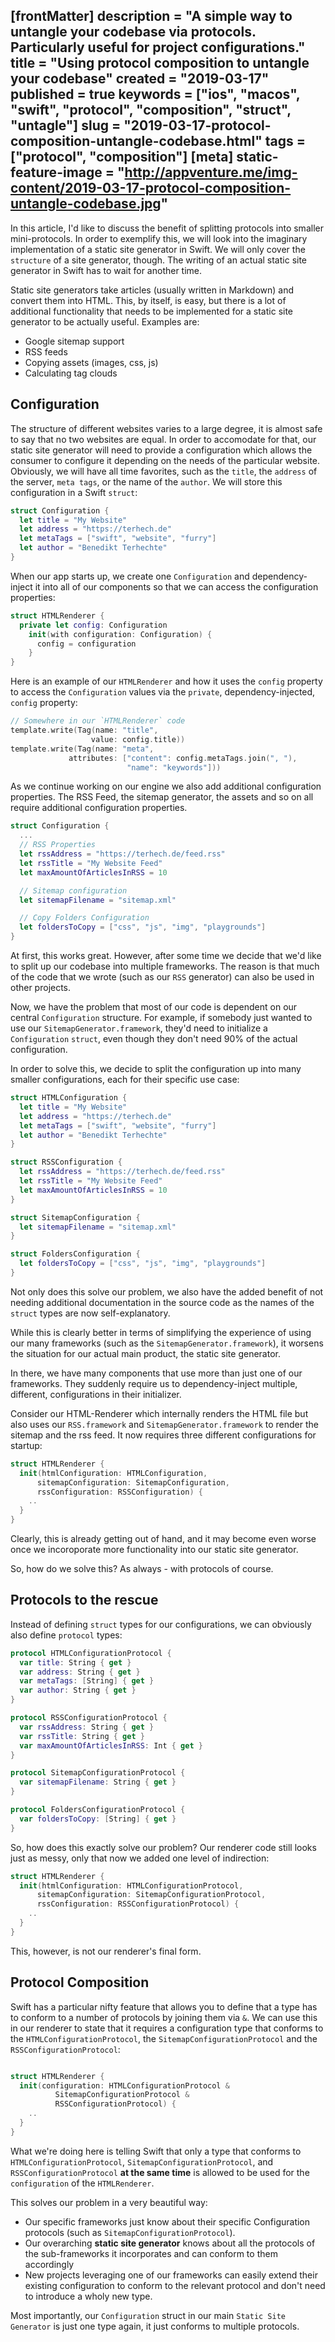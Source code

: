 [frontMatter]
description = "A simple way to untangle your codebase via protocols. Particularly useful for project configurations."
title = "Using protocol composition to untangle your codebase"
created = "2019-03-17"
published = true
keywords = ["ios", "macos", "swift", "protocol", "composition", "struct", "untagle"]
slug = "2019-03-17-protocol-composition-untangle-codebase.html"
tags = ["protocol", "composition"]
[meta]
static-feature-image = "http://appventure.me/img-content/2019-03-17-protocol-composition-untangle-codebase.jpg"
---

In this article, I\'d like to discuss the benefit of splitting protocols
into smaller mini-protocols. In order to exemplify this, we will look
into the imaginary implementation of a static site generator in Swift.
We will only cover the `structure` of a site generator, though. The
writing of an actual static site generator in Swift has to wait for
another time.

Static site generators take articles (usually written in Markdown) and
convert them into HTML. This, by itself, is easy, but there is a lot of
additional functionality that needs to be implemented for a static site
generator to be actually useful. Examples are:

-   Google sitemap support
-   RSS feeds
-   Copying assets (images, css, js)
-   Calculating tag clouds

## Configuration

The structure of different websites varies to a large degree, it is
almost safe to say that no two websites are equal. In order to
accomodate for that, our static site generator will need to provide a
configuration which allows the consumer to configure it depending on the
needs of the particular website. Obviously, we will have all time
favorites, such as the `title`, the `address` of the server,
`meta tags`, or the name of the `author`. We will store this
configuration in a Swift `struct`:

``` Swift
struct Configuration {
  let title = "My Website"
  let address = "https://terhech.de"
  let metaTags = ["swift", "website", "furry"]
  let author = "Benedikt Terhechte"
}
```

When our app starts up, we create one `Configuration` and
dependency-inject it into all of our components so that we can access
the configuration properties:

``` Swift
struct HTMLRenderer {
  private let config: Configuration
    init(with configuration: Configuration) {
      config = configuration
    }
}
```

Here is an example of our `HTMLRenderer` and how it uses the `config`
property to access the `Configuration` values via the `private`,
dependency-injected, `config` property:

``` Swift
// Somewhere in our `HTMLRenderer` code
template.write(Tag(name: "title", 
                  value: config.title))
template.write(Tag(name: "meta", 
             attributes: ["content": config.metaTags.join(", "),
                          "name": "keywords"]))
```

As we continue working on our engine we also add additional
configuration properties. The RSS Feed, the sitemap generator, the
assets and so on all require additional configuration properties.

``` Swift
struct Configuration {
  ...
  // RSS Properties
  let rssAddress = "https://terhech.de/feed.rss"
  let rssTitle = "My Website Feed"
  let maxAmountOfArticlesInRSS = 10

  // Sitemap configuration
  let sitemapFilename = "sitemap.xml"

  // Copy Folders Configuration
  let foldersToCopy = ["css", "js", "img", "playgrounds"]
}
```

At first, this works great. However, after some time we decide that
we\'d like to split up our codebase into multiple frameworks. The reason
is that much of the code that we wrote (such as our `RSS` generator) can
also be used in other projects.

Now, we have the problem that most of our code is dependent on our
central `Configuration` structure. For example, if somebody just wanted
to use our `SitemapGenerator.framework`, they\'d need to initialize a
`Configuration` `struct`, even though they don\'t need 90% of the actual
configuration.

In order to solve this, we decide to split the configuration up into
many smaller configurations, each for their specific use case:

``` Swift
struct HTMLConfiguration {
  let title = "My Website"
  let address = "https://terhech.de"
  let metaTags = ["swift", "website", "furry"]
  let author = "Benedikt Terhechte"
}

struct RSSConfiguration {
  let rssAddress = "https://terhech.de/feed.rss"
  let rssTitle = "My Website Feed"
  let maxAmountOfArticlesInRSS = 10
}

struct SitemapConfiguration {
  let sitemapFilename = "sitemap.xml"
}

struct FoldersConfiguration {
  let foldersToCopy = ["css", "js", "img", "playgrounds"]
}
```

Not only does this solve our problem, we also have the added benefit of
not needing additional documentation in the source code as the names of
the `struct` types are now self-explanatory.

While this is clearly better in terms of simplifying the experience of
using our many frameworks (such as the `SitemapGenerator.framework`), it
worsens the situation for our actual main product, the static site
generator.

In there, we have many components that use more than just one of our
frameworks. They suddenly require us to dependency-inject multiple,
different, configurations in their initializer.

Consider our HTML-Renderer which internally renders the HTML file but
also uses our `RSS.framework` and `SitemapGenerator.framework` to render
the sitemap and the rss feed. It now requires three different
configurations for startup:

``` Swift
struct HTMLRenderer {
  init(htmlConfiguration: HTMLConfiguration, 
      sitemapConfiguration: SitemapConfiguration, 
      rssConfiguration: RSSConfiguration) {
    ..
  }
}
```

Clearly, this is already getting out of hand, and it may become even
worse once we incoroporate more functionality into our static site
generator.

So, how do we solve this? As always - with protocols of course.

## Protocols to the rescue

Instead of defining `struct` types for our configurations, we can
obviously also define `protocol` types:

``` Swift
protocol HTMLConfigurationProtocol {
  var title: String { get }
  var address: String { get }
  var metaTags: [String] { get }
  var author: String { get }
}

protocol RSSConfigurationProtocol {
  var rssAddress: String { get }
  var rssTitle: String { get }
  var maxAmountOfArticlesInRSS: Int { get }
}

protocol SitemapConfigurationProtocol {
  var sitemapFilename: String { get }
}

protocol FoldersConfigurationProtocol {
  var foldersToCopy: [String] { get }
}
```

So, how does this exactly solve our problem? Our renderer code still
looks just as messy, only that now we added one level of indirection:

``` Swift
struct HTMLRenderer {
  init(htmlConfiguration: HTMLConfigurationProtocol, 
      sitemapConfiguration: SitemapConfigurationProtocol, 
      rssConfiguration: RSSConfigurationProtocol) {
    ..
  }
}
```

This, however, is not our renderer\'s final form.

## Protocol Composition

Swift has a particular nifty feature that allows you to define that a
type has to conform to a number of protocols by joining them via `&`. We
can use this in our renderer to state that it requires a configuration
type that conforms to the `HTMLConfigurationProtocol`, the
`SitemapConfigurationProtocol` and the `RSSConfigurationProtocol`:

``` Swift

struct HTMLRenderer {
  init(configuration: HTMLConfigurationProtocol & 
          SitemapConfigurationProtocol & 
          RSSConfigurationProtocol) {
    ..
  }
}

```

What we\'re doing here is telling Swift that only a type that conforms
to `HTMLConfigurationProtocol`, `SitemapConfigurationProtocol`, and
`RSSConfigurationProtocol` **at the same time** is allowed to be used
for the `configuration` of the `HTMLRenderer`.

This solves our problem in a very beautiful way:

-   Our specific frameworks just know about their specific Configuration
    protocols (such as `SitemapConfigurationProtocol`).
-   Our overarching **static site generator** knows about all the
    protocols of the sub-frameworks it incorporates and can conform to
    them accordingly
-   New projects leveraging one of our frameworks can easily extend
    their existing configuration to conform to the relevant protocol and
    don\'t need to introduce a wholy new type.

Most importantly, our `Configuration` struct in our main
`Static Site Generator` is just one type again, it just conforms to
multiple protocols.
